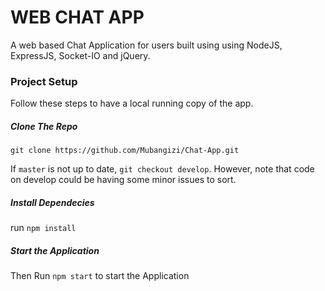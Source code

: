 # WEB CHAT APP

A web based Chat Application for users built using using NodeJS, ExpressJS, Socket-IO and jQuery.

### Project Setup

Follow these steps to have a local running copy of the app.

##### Clone The Repo

`git clone https://github.com/Mubangizi/Chat-App.git`

If `master` is not up to date, `git checkout develop`. However, note that code on develop could be having some minor issues to sort.

##### Install Dependecies

run `npm install`

##### Start the Application

Then Run `npm start` to start the Application
